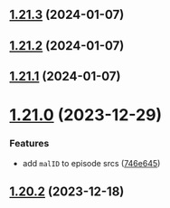 ## [1.21.3](https://github.com/ghoshRitesh12/aniwatch-api/compare/v1.21.2...v1.21.3) (2024-01-07)



## [1.21.2](https://github.com/ghoshRitesh12/aniwatch-api/compare/v1.21.1...v1.21.2) (2024-01-07)



## [1.21.1](https://github.com/ghoshRitesh12/aniwatch-api/compare/v1.21.0...v1.21.1) (2024-01-07)



# [1.21.0](https://github.com/ghoshRitesh12/aniwatch-api/compare/v1.20.2...v1.21.0) (2023-12-29)


### Features

* add `malID` to episode srcs ([746e645](https://github.com/ghoshRitesh12/aniwatch-api/commit/746e645c2feb1ee7b7464f36d59522b1a2fe42bb))



## [1.20.2](https://github.com/ghoshRitesh12/aniwatch-api/compare/v1.20.1...v1.20.2) (2023-12-18)



